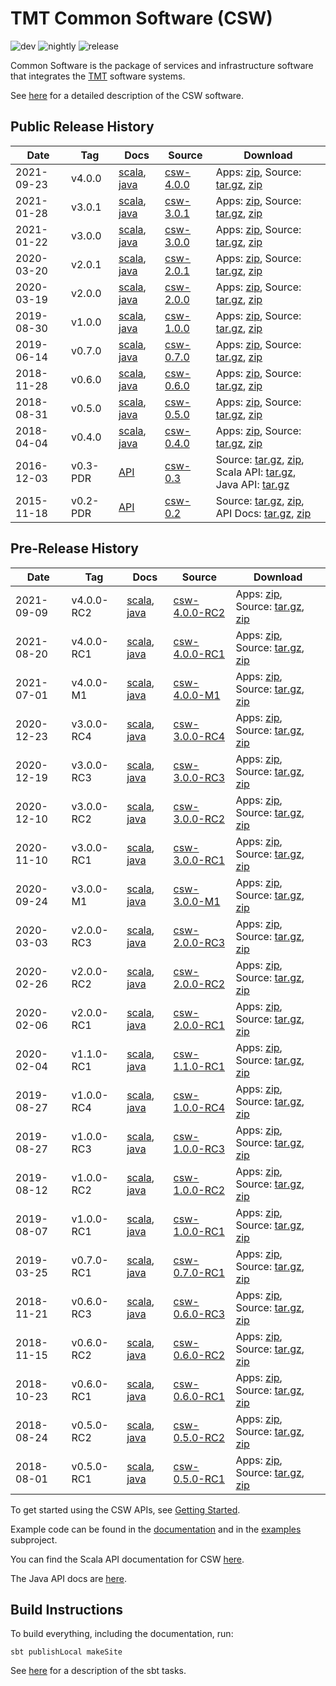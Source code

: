 # TMT Common Software (CSW)

![dev](https://github.com/tmtsoftware/csw/workflows/dev/badge.svg)
![nightly](https://github.com/tmtsoftware/csw/workflows/nightly/badge.svg)
![release](https://github.com/tmtsoftware/csw/workflows/release/badge.svg)

Common Software is the package of services and infrastructure software that integrates the [TMT](http://www.tmt.org) software systems.

See [here](https://tmtsoftware.github.io/csw/) for a detailed description of the CSW software.

## Public Release History

| Date | Tag | Docs | Source | Download |
|-----|-----|--------|-----|-----|
| 2021-09-23 | v4.0.0 | [scala](https://tmtsoftware.github.io/csw/4.0.0/api/scala/index.html), [java](https://tmtsoftware.github.io/csw/4.0.0/api/java/index.html) | [csw-4.0.0](https://github.com/tmtsoftware/csw/tree/v4.0.0)| Apps: [zip](https://github.com/tmtsoftware/csw/releases/download/v4.0.0/csw-apps-4.0.0.zip), Source: [tar.gz](https://github.com/tmtsoftware/csw/archive/v4.0.0.tar.gz), [zip](https://github.com/tmtsoftware/csw/archive/v4.0.0.zip) |
| 2021-01-28 | v3.0.1 | [scala](https://tmtsoftware.github.io/csw/3.0.1/api/scala/index.html), [java](https://tmtsoftware.github.io/csw/3.0.1/api/java/index.html) | [csw-3.0.1](https://github.com/tmtsoftware/csw/tree/v3.0.1)| Apps: [zip](https://github.com/tmtsoftware/csw/releases/download/v3.0.1/csw-apps-3.0.1.zip), Source: [tar.gz](https://github.com/tmtsoftware/csw/archive/v3.0.1.tar.gz), [zip](https://github.com/tmtsoftware/csw/archive/v3.0.1.zip) |
| 2021-01-22 | v3.0.0 | [scala](https://tmtsoftware.github.io/csw/3.0.0/api/scala/index.html), [java](https://tmtsoftware.github.io/csw/3.0.0/api/java/index.html) | [csw-3.0.0](https://github.com/tmtsoftware/csw/tree/v3.0.0)| Apps: [zip](https://github.com/tmtsoftware/csw/releases/download/v3.0.0/csw-apps-3.0.0.zip), Source: [tar.gz](https://github.com/tmtsoftware/csw/archive/v3.0.0.tar.gz), [zip](https://github.com/tmtsoftware/csw/archive/v3.0.0.zip) |
| 2020-03-20 | v2.0.1 | [scala](https://tmtsoftware.github.io/csw/2.0.1/api/scala/index.html), [java](https://tmtsoftware.github.io/csw/2.0.1/api/java/index.html) | [csw-2.0.1](https://github.com/tmtsoftware/csw/tree/v2.0.1)| Apps: [zip](https://github.com/tmtsoftware/csw/releases/download/v2.0.1/csw-apps-2.0.1.zip), Source: [tar.gz](https://github.com/tmtsoftware/csw/archive/v2.0.1.tar.gz), [zip](https://github.com/tmtsoftware/csw/archive/v2.0.1.zip) |
| 2020-03-19 | v2.0.0 | [scala](https://tmtsoftware.github.io/csw/2.0.0/api/scala/index.html), [java](https://tmtsoftware.github.io/csw/2.0.0/api/java/index.html) | [csw-2.0.0](https://github.com/tmtsoftware/csw/tree/v2.0.0)| Apps: [zip](https://github.com/tmtsoftware/csw/releases/download/v2.0.0/csw-apps-2.0.0.zip), Source: [tar.gz](https://github.com/tmtsoftware/csw/archive/v2.0.0.tar.gz), [zip](https://github.com/tmtsoftware/csw/archive/v2.0.0.zip) |
| 2019-08-30 | v1.0.0 | [scala](https://tmtsoftware.github.io/csw/1.0.0/api/scala/index.html), [java](https://tmtsoftware.github.io/csw/1.0.0/api/java/index.html) | [csw-1.0.0](https://github.com/tmtsoftware/csw/tree/v1.0.0)| Apps: [zip](https://github.com/tmtsoftware/csw/releases/download/v1.0.0/csw-apps-1.0.0.zip), Source: [tar.gz](https://github.com/tmtsoftware/csw/archive/v1.0.0.tar.gz), [zip](https://github.com/tmtsoftware/csw/archive/v1.0.0.zip) |
| 2019-06-14 | v0.7.0 | [scala](https://tmtsoftware.github.io/csw/0.7.0/api/scala/index.html), [java](https://tmtsoftware.github.io/csw/0.7.0/api/java/index.html) | [csw-0.7.0](https://github.com/tmtsoftware/csw/tree/v0.7.0)| Apps: [zip](https://github.com/tmtsoftware/csw/releases/download/v0.7.0/csw-apps-0.7.0.zip), Source: [tar.gz](https://github.com/tmtsoftware/csw/archive/v0.7.0.tar.gz), [zip](https://github.com/tmtsoftware/csw/archive/v0.7.0.zip) |
| 2018-11-28 | v0.6.0 | [scala](https://tmtsoftware.github.io/csw/0.6.0/api/scala/index.html), [java](https://tmtsoftware.github.io/csw/0.6.0/api/java/index.html) | [csw-0.6.0](https://github.com/tmtsoftware/csw/tree/v0.6.0)| Apps: [zip](https://github.com/tmtsoftware/csw/releases/download/v0.6.0/csw-apps-0.6.0.zip), Source: [tar.gz](https://github.com/tmtsoftware/csw/archive/v0.6.0.tar.gz), [zip](https://github.com/tmtsoftware/csw/archive/v0.6.0.zip) |
| 2018-08-31 | v0.5.0 | [scala](https://tmtsoftware.github.io/csw/0.5.0/api/scala/index.html), [java](https://tmtsoftware.github.io/csw/0.5.0/api/java/index.html) | [csw-0.5.0](https://github.com/tmtsoftware/csw/tree/v0.5.0)| Apps: [zip](https://github.com/tmtsoftware/csw/releases/download/v0.5.0/csw-apps-0.5.0.zip), Source: [tar.gz](https://github.com/tmtsoftware/csw/archive/v0.5.0.tar.gz), [zip](https://github.com/tmtsoftware/csw/archive/v0.5.0.zip) |
| 2018-04-04 | v0.4.0 | [scala](https://tmtsoftware.github.io/csw/0.4.0/api/scala/index.html), [java](https://tmtsoftware.github.io/csw/0.4.0/api/java/index.html) | [csw-0.4.0](https://github.com/tmtsoftware/csw/tree/v0.4.0)| Apps: [zip](https://github.com/tmtsoftware/csw/releases/download/v0.4.0/csw-apps-0.4.0.zip), Source: [tar.gz](https://github.com/tmtsoftware/csw/archive/v0.4.0.tar.gz), [zip](https://github.com/tmtsoftware/csw/archive/v0.4.0.zip) |
| 2016-12-03 | v0.3-PDR | [API](http://tmtsoftware.github.io/csw/) | [csw-0.3](https://github.com/tmtsoftware/csw/tree/v0.3-PDR)| Source: [tar.gz](https://github.com/tmtsoftware/csw/archive/v0.3-PDR.tar.gz), [zip](https://github.com/tmtsoftware/csw/archive/v0.3-PDR.zip), <br>Scala API: [tar.gz](https://github.com/tmtsoftware/csw/releases/download/v0.3-PDR/csw-0.3-scaladoc.tar.gz), Java API: [tar.gz](https://github.com/tmtsoftware/csw/releases/download/v0.3-PDR/csw-0.3-javadoc.tar.gz) |
| 2015-11-18 | v0.2-PDR | [API](https://cdn.rawgit.com/tmtsoftware/csw/CSW-API-0.2-PDR/index.html) | [csw-0.2](https://github.com/tmtsoftware/csw/tree/v0.2-PDR)| Source: [tar.gz](https://github.com/tmtsoftware/csw/archive/v0.2-PDR.tar.gz), [zip](https://github.com/tmtsoftware/csw/archive/v0.2-PDR.zip), API Docs: [tar.gz](https://github.com/tmtsoftware/csw/archive/CSW-API-0.2-PDR.tar.gz), [zip](https://github.com/tmtsoftware/csw/archive/CSW-API-0.2-PDR.zip) |

## Pre-Release History

| Date | Tag | Docs | Source | Download |
|-----|-----|--------|-----|-----|
| 2021-09-09 | v4.0.0-RC2 | [scala](https://tmtsoftware.github.io/csw/4.0.0-RC2/api/scala/index.html), [java](https://tmtsoftware.github.io/csw/4.0.0-RC2/api/java/index.html) | [csw-4.0.0-RC2](https://github.com/tmtsoftware/csw/tree/v4.0.0-RC2)| Apps: [zip](https://github.com/tmtsoftware/csw/releases/download/v4.0.0-RC2/csw-apps-4.0.0-RC2.zip), Source: [tar.gz](https://github.com/tmtsoftware/csw/archive/v4.0.0-RC2.tar.gz), [zip](https://github.com/tmtsoftware/csw/archive/v4.0.0-RC2.zip) |
| 2021-08-20 | v4.0.0-RC1 | [scala](https://tmtsoftware.github.io/csw/4.0.0-RC1/api/scala/index.html), [java](https://tmtsoftware.github.io/csw/4.0.0-RC1/api/java/index.html) | [csw-4.0.0-RC1](https://github.com/tmtsoftware/csw/tree/v4.0.0-RC1)| Apps: [zip](https://github.com/tmtsoftware/csw/releases/download/v4.0.0-RC1/csw-apps-4.0.0-RC1.zip), Source: [tar.gz](https://github.com/tmtsoftware/csw/archive/v4.0.0-RC1.tar.gz), [zip](https://github.com/tmtsoftware/csw/archive/v4.0.0-RC1.zip) |
| 2021-07-01 | v4.0.0-M1 | [scala](https://tmtsoftware.github.io/csw/4.0.0-M1/api/scala/index.html), [java](https://tmtsoftware.github.io/csw/4.0.0-M1/api/java/index.html) | [csw-4.0.0-M1](https://github.com/tmtsoftware/csw/tree/v4.0.0-M1)| Apps: [zip](https://github.com/tmtsoftware/csw/releases/download/v4.0.0-M1/csw-apps-4.0.0-M1.zip), Source: [tar.gz](https://github.com/tmtsoftware/csw/archive/v4.0.0-M1.tar.gz), [zip](https://github.com/tmtsoftware/csw/archive/v4.0.0-M1.zip) |
| 2020-12-23 | v3.0.0-RC4 | [scala](https://tmtsoftware.github.io/csw/3.0.0-RC4/api/scala/index.html), [java](https://tmtsoftware.github.io/csw/3.0.0-RC4/api/java/index.html) | [csw-3.0.0-RC4](https://github.com/tmtsoftware/csw/tree/v3.0.0-RC4)| Apps: [zip](https://github.com/tmtsoftware/csw/releases/download/v3.0.0-RC4/csw-apps-3.0.0-RC4.zip), Source: [tar.gz](https://github.com/tmtsoftware/csw/archive/v3.0.0-RC4.tar.gz), [zip](https://github.com/tmtsoftware/csw/archive/v3.0.0-RC4.zip) |
| 2020-12-19 | v3.0.0-RC3 | [scala](https://tmtsoftware.github.io/csw/3.0.0-RC3/api/scala/index.html), [java](https://tmtsoftware.github.io/csw/3.0.0-RC3/api/java/index.html) | [csw-3.0.0-RC3](https://github.com/tmtsoftware/csw/tree/v3.0.0-RC3)| Apps: [zip](https://github.com/tmtsoftware/csw/releases/download/v3.0.0-RC3/csw-apps-3.0.0-RC3.zip), Source: [tar.gz](https://github.com/tmtsoftware/csw/archive/v3.0.0-RC3.tar.gz), [zip](https://github.com/tmtsoftware/csw/archive/v3.0.0-RC3.zip) |
| 2020-12-10 | v3.0.0-RC2 | [scala](https://tmtsoftware.github.io/csw/3.0.0-RC2/api/scala/index.html), [java](https://tmtsoftware.github.io/csw/3.0.0-RC2/api/java/index.html) | [csw-3.0.0-RC2](https://github.com/tmtsoftware/csw/tree/v3.0.0-RC2)| Apps: [zip](https://github.com/tmtsoftware/csw/releases/download/v3.0.0-RC2/csw-apps-3.0.0-RC2.zip), Source: [tar.gz](https://github.com/tmtsoftware/csw/archive/v3.0.0-RC2.tar.gz), [zip](https://github.com/tmtsoftware/csw/archive/v3.0.0-RC2.zip) |
| 2020-11-10 | v3.0.0-RC1 | [scala](https://tmtsoftware.github.io/csw/3.0.0-RC1/api/scala/index.html), [java](https://tmtsoftware.github.io/csw/3.0.0-RC1/api/java/index.html) | [csw-3.0.0-RC1](https://github.com/tmtsoftware/csw/tree/v3.0.0-RC1)| Apps: [zip](https://github.com/tmtsoftware/csw/releases/download/v3.0.0-RC1/csw-apps-3.0.0-RC1.zip), Source: [tar.gz](https://github.com/tmtsoftware/csw/archive/v3.0.0-RC1.tar.gz), [zip](https://github.com/tmtsoftware/csw/archive/v3.0.0-RC1.zip) |
| 2020-09-24 | v3.0.0-M1 | [scala](https://tmtsoftware.github.io/csw/3.0.0-M1/api/scala/index.html), [java](https://tmtsoftware.github.io/csw/3.0.0-M1/api/java/index.html) | [csw-3.0.0-M1](https://github.com/tmtsoftware/csw/tree/v3.0.0-M1)| Apps: [zip](https://github.com/tmtsoftware/csw/releases/download/v3.0.0-M1/csw-apps-3.0.0-M1.zip), Source: [tar.gz](https://github.com/tmtsoftware/csw/archive/v3.0.0-M1.tar.gz), [zip](https://github.com/tmtsoftware/csw/archive/v3.0.0-M1.zip) |
| 2020-03-03 | v2.0.0-RC3 | [scala](https://tmtsoftware.github.io/csw/2.0.0-RC3/api/scala/index.html), [java](https://tmtsoftware.github.io/csw/2.0.0-RC3/api/java/index.html) | [csw-2.0.0-RC3](https://github.com/tmtsoftware/csw/tree/v2.0.0-RC3)| Apps: [zip](https://github.com/tmtsoftware/csw/releases/download/v2.0.0-RC3/csw-apps-2.0.0-RC3.zip), Source: [tar.gz](https://github.com/tmtsoftware/csw/archive/v2.0.0-RC3.tar.gz), [zip](https://github.com/tmtsoftware/csw/archive/v2.0.0-RC3.zip) |
| 2020-02-26 | v2.0.0-RC2 | [scala](https://tmtsoftware.github.io/csw/2.0.0-RC2/api/scala/index.html), [java](https://tmtsoftware.github.io/csw/2.0.0-RC2/api/java/index.html) | [csw-2.0.0-RC2](https://github.com/tmtsoftware/csw/tree/v2.0.0-RC2)| Apps: [zip](https://github.com/tmtsoftware/csw/releases/download/v2.0.0-RC2/csw-apps-2.0.0-RC2.zip), Source: [tar.gz](https://github.com/tmtsoftware/csw/archive/v2.0.0-RC2.tar.gz), [zip](https://github.com/tmtsoftware/csw/archive/v2.0.0-RC2.zip) |
| 2020-02-06 | v2.0.0-RC1 | [scala](https://tmtsoftware.github.io/csw/2.0.0-RC1/api/scala/index.html), [java](https://tmtsoftware.github.io/csw/2.0.0-RC1/api/java/index.html) | [csw-2.0.0-RC1](https://github.com/tmtsoftware/csw/tree/v2.0.0-RC1)| Apps: [zip](https://github.com/tmtsoftware/csw/releases/download/v2.0.0-RC1/csw-apps-2.0.0-RC1.zip), Source: [tar.gz](https://github.com/tmtsoftware/csw/archive/v2.0.0-RC1.tar.gz), [zip](https://github.com/tmtsoftware/csw/archive/v2.0.0-RC1.zip) |
| 2020-02-04 | v1.1.0-RC1 | [scala](https://tmtsoftware.github.io/csw/1.1.0-RC1/api/scala/index.html), [java](https://tmtsoftware.github.io/csw/1.1.0-RC1/api/java/index.html) | [csw-1.1.0-RC1](https://github.com/tmtsoftware/csw/tree/v1.1.0-RC1)| Apps: [zip](https://github.com/tmtsoftware/csw/releases/download/v1.1.0-RC1/csw-apps-1.1.0-RC1.zip), Source: [tar.gz](https://github.com/tmtsoftware/csw/archive/v1.1.0-RC1.tar.gz), [zip](https://github.com/tmtsoftware/csw/archive/v1.1.0-RC1.zip) |
| 2019-08-27 | v1.0.0-RC4 | [scala](https://tmtsoftware.github.io/csw/1.0.0-RC4/api/scala/index.html), [java](https://tmtsoftware.github.io/csw/1.0.0-RC4/api/java/index.html) | [csw-1.0.0-RC4](https://github.com/tmtsoftware/csw/tree/v1.0.0-RC4)| Apps: [zip](https://github.com/tmtsoftware/csw/releases/download/v1.0.0-RC4/csw-apps-1.0.0-RC4.zip), Source: [tar.gz](https://github.com/tmtsoftware/csw/archive/v1.0.0-RC4.tar.gz), [zip](https://github.com/tmtsoftware/csw/archive/v1.0.0-RC4.zip) |
| 2019-08-27 | v1.0.0-RC3 | [scala](https://tmtsoftware.github.io/csw/1.0.0-RC3/api/scala/index.html), [java](https://tmtsoftware.github.io/csw/1.0.0-RC3/api/java/index.html) | [csw-1.0.0-RC3](https://github.com/tmtsoftware/csw/tree/v1.0.0-RC3)| Apps: [zip](https://github.com/tmtsoftware/csw/releases/download/v1.0.0-RC3/csw-apps-1.0.0-RC3.zip), Source: [tar.gz](https://github.com/tmtsoftware/csw/archive/v1.0.0-RC3.tar.gz), [zip](https://github.com/tmtsoftware/csw/archive/v1.0.0-RC3.zip) |
| 2019-08-12 | v1.0.0-RC2 | [scala](https://tmtsoftware.github.io/csw/1.0.0-RC2/api/scala/index.html), [java](https://tmtsoftware.github.io/csw/1.0.0-RC2/api/java/index.html) | [csw-1.0.0-RC2](https://github.com/tmtsoftware/csw/tree/v1.0.0-RC2)| Apps: [zip](https://github.com/tmtsoftware/csw/releases/download/v1.0.0-RC2/csw-apps-1.0.0-RC2.zip), Source: [tar.gz](https://github.com/tmtsoftware/csw/archive/v1.0.0-RC2.tar.gz), [zip](https://github.com/tmtsoftware/csw/archive/v1.0.0-RC2.zip) |
| 2019-08-07 | v1.0.0-RC1 | [scala](https://tmtsoftware.github.io/csw/1.0.0-RC1/api/scala/index.html), [java](https://tmtsoftware.github.io/csw/1.0.0-RC1/api/java/index.html) | [csw-1.0.0-RC1](https://github.com/tmtsoftware/csw/tree/v1.0.0-RC1)| Apps: [zip](https://github.com/tmtsoftware/csw/releases/download/v1.0.0-RC1/csw-apps-1.0.0-RC1.zip), Source: [tar.gz](https://github.com/tmtsoftware/csw/archive/v1.0.0-RC1.tar.gz), [zip](https://github.com/tmtsoftware/csw/archive/v1.0.0-RC1.zip) |
| 2019-03-25 | v0.7.0-RC1 | [scala](https://tmtsoftware.github.io/csw/0.7.0-RC1/api/scala/index.html), [java](https://tmtsoftware.github.io/csw/0.7.0-RC1/api/java/index.html) | [csw-0.7.0-RC1](https://github.com/tmtsoftware/csw/tree/v0.7.0-RC1)| Apps: [zip](https://github.com/tmtsoftware/csw/releases/download/v0.7.0-RC1/csw-apps-0.7.0-RC1.zip), Source: [tar.gz](https://github.com/tmtsoftware/csw/archive/v0.7.0-RC1.tar.gz), [zip](https://github.com/tmtsoftware/csw/archive/v0.7.0-RC1.zip) |
| 2018-11-21 | v0.6.0-RC3 | [scala](https://tmtsoftware.github.io/csw/0.6.0-RC3/api/scala/index.html), [java](https://tmtsoftware.github.io/csw/0.6.0-RC3/api/java/index.html) | [csw-0.6.0-RC3](https://github.com/tmtsoftware/csw/tree/v0.6.0-RC3)| Apps: [zip](https://github.com/tmtsoftware/csw/releases/download/v0.6.0-RC3/csw-apps-0.6.0-RC3.zip), Source: [tar.gz](https://github.com/tmtsoftware/csw/archive/v0.6.0-RC3.tar.gz), [zip](https://github.com/tmtsoftware/csw/archive/v0.6.0-RC3.zip) |
| 2018-11-15 | v0.6.0-RC2 | [scala](https://tmtsoftware.github.io/csw/0.6.0-RC2/api/scala/index.html), [java](https://tmtsoftware.github.io/csw/0.6.0-RC2/api/java/index.html) | [csw-0.6.0-RC2](https://github.com/tmtsoftware/csw/tree/v0.6.0-RC2)| Apps: [zip](https://github.com/tmtsoftware/csw/releases/download/v0.6.0-RC2/csw-apps-0.6.0-RC2.zip), Source: [tar.gz](https://github.com/tmtsoftware/csw/archive/v0.6.0-RC2.tar.gz), [zip](https://github.com/tmtsoftware/csw/archive/v0.6.0-RC2.zip) |
| 2018-10-23 | v0.6.0-RC1 | [scala](https://tmtsoftware.github.io/csw/0.6.0-RC1/api/scala/index.html), [java](https://tmtsoftware.github.io/csw/0.6.0-RC1/api/java/index.html) | [csw-0.6.0-RC1](https://github.com/tmtsoftware/csw/tree/v0.6.0-RC1)| Apps: [zip](https://github.com/tmtsoftware/csw/releases/download/v0.6.0-RC1/csw-apps-0.6.0-RC1.zip), Source: [tar.gz](https://github.com/tmtsoftware/csw/archive/v0.6.0-RC1.tar.gz), [zip](https://github.com/tmtsoftware/csw/archive/v0.6.0-RC1.zip) |
| 2018-08-24 | v0.5.0-RC2 | [scala](https://tmtsoftware.github.io/csw/0.5.0-RC2/api/scala/index.html), [java](https://tmtsoftware.github.io/csw/0.5.0-RC2/api/java/index.html) | [csw-0.5.0-RC2](https://github.com/tmtsoftware/csw/tree/v0.5.0-RC2)| Apps: [zip](https://github.com/tmtsoftware/csw/releases/download/v0.5.0-RC2/csw-apps-0.5.0-RC2.zip), Source: [tar.gz](https://github.com/tmtsoftware/csw/archive/v0.5.0-RC2.tar.gz), [zip](https://github.com/tmtsoftware/csw/archive/v0.5.0-RC2.zip) |
| 2018-08-01 | v0.5.0-RC1 | [scala](https://tmtsoftware.github.io/csw/0.5.0-RC1/api/scala/index.html), [java](https://tmtsoftware.github.io/csw/0.5.0-RC1/api/java/index.html) | [csw-0.5.0-RC1](https://github.com/tmtsoftware/csw/tree/v0.5.0-RC1)| Apps: [zip](https://github.com/tmtsoftware/csw/releases/download/v0.5.0-RC1/csw-apps-0.5.0-RC1.zip), Source: [tar.gz](https://github.com/tmtsoftware/csw/archive/v0.5.0-RC1.tar.gz), [zip](https://github.com/tmtsoftware/csw/archive/v0.5.0-RC1.zip) |

To get started using the CSW APIs, see [Getting Started](https://tmtsoftware.github.io/csw/commons/getting-started.html).

Example code can be found in the [documentation](https://tmtsoftware.github.io/csw/) and in the [examples](examples) subproject.

You can find the Scala API documentation for CSW [here](https://tmtsoftware.github.io/csw/api/scala/csw/index.html).

The Java API docs are [here](https://tmtsoftware.github.io/csw/api/java/?/index.html).


## Build Instructions

To build everything, including the documentation, run:

    sbt publishLocal makeSite

See [here](https://tmtsoftware.github.io/csw/commons/sbt-tasks.html) for a description of the sbt tasks.
